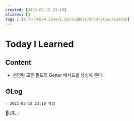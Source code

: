 ```yaml
---
created: [2022-05-15 23:19]
aliases: []
tags : [3.자기계발/A.Java/1.SpringBoot/Annotation/Lombok]
---
```


# Today I Learned
## Content
- 선언된 모든 필드의 Getter 메서드를 생성해 준다.

## ⏱Log
	- 2022-05-15 23:19 작성


📙URL :